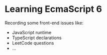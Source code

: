 # Learning EcmaScript 6

Recording some front-end issues like:
- JavaScript runtime
- TypeScript declarations
- LeetCode questions
- ...